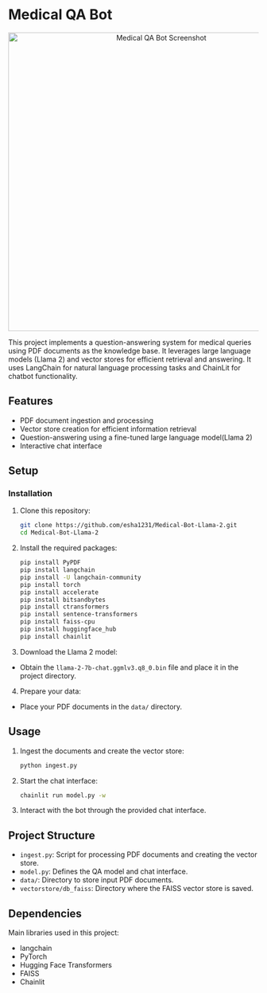 # Medical QA Bot
<p align="center">
  <img src="https://github.com/esha1231/Medical-Bot-Llama-2/assets/111673084/925041e1-77be-4123-9c8b-c44145643be8" alt="Medical QA Bot Screenshot" width="600">
</p>

This project implements a question-answering system for medical queries using PDF documents as the knowledge base. It leverages large language models (Llama 2) and vector stores for efficient retrieval and answering. It uses LangChain for natural language processing tasks and ChainLit for chatbot functionality.

## Features

- PDF document ingestion and processing
- Vector store creation for efficient information retrieval
- Question-answering using a fine-tuned large language model(Llama 2)
- Interactive chat interface

## Setup

### Installation

1. Clone this repository:
     ```sh
    git clone https://github.com/esha1231/Medical-Bot-Llama-2.git
    cd Medical-Bot-Llama-2
    ```
2. Install the required packages:
    ```sh
    pip install PyPDF
    pip install langchain 
    pip install -U langchain-community
    pip install torch
    pip install accelerate
    pip install bitsandbytes
    pip install ctransformers
    pip install sentence-transformers
    pip install faiss-cpu
    pip install huggingface_hub
    pip install chainlit
    ```
3. Download the Llama 2 model:
- Obtain the `llama-2-7b-chat.ggmlv3.q8_0.bin` file and place it in the project directory.
4. Prepare your data:
- Place your PDF documents in the `data/` directory.
## Usage

1. Ingest the documents and create the vector store:
    ```sh
    python ingest.py
    ```
2. Start the chat interface:
    ```sh
    chainlit run model.py -w
    ```
3. Interact with the bot through the provided chat interface.
## Project Structure

- `ingest.py`: Script for processing PDF documents and creating the vector store.
- `model.py`: Defines the QA model and chat interface.
- `data/`: Directory to store input PDF documents.
- `vectorstore/db_faiss`: Directory where the FAISS vector store is saved.

## Dependencies

Main libraries used in this project:
- langchain
- PyTorch
- Hugging Face Transformers
- FAISS
- Chainlit
